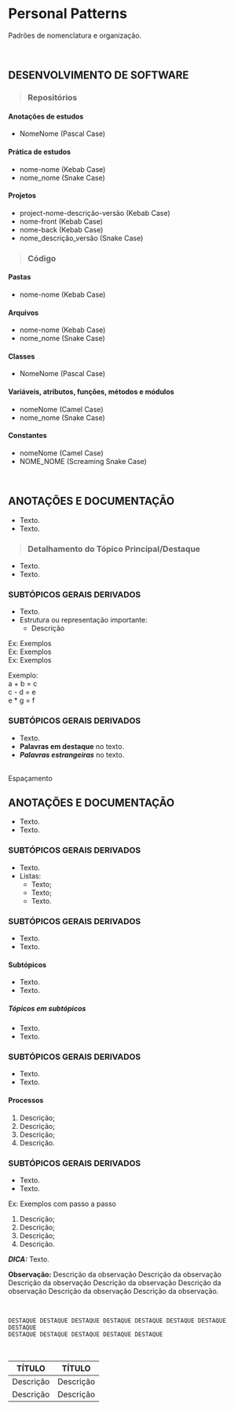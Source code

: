 # Personal Patterns
Padrões de nomenclatura e organização.

<br>

## DESENVOLVIMENTO DE SOFTWARE

> ### Repositórios

#### Anotações de estudos
* NomeNome (Pascal Case)

#### Prática de estudos
* nome-nome (Kebab Case)
* nome_nome (Snake Case)

#### Projetos
* project-nome-descrição-versão (Kebab Case)
* nome-front (Kebab Case)
* nome-back (Kebab Case)
* nome_descrição_versão (Snake Case)

> ### Código

#### Pastas
* nome-nome (Kebab Case)

#### Arquivos 
* nome-nome (Kebab Case)
* nome_nome (Snake Case)

#### Classes 
* NomeNome (Pascal Case)

#### Variáveis, atributos, funções, métodos e módulos
* nomeNome (Camel Case)
* nome_nome (Snake Case)

#### Constantes
* nomeNome (Camel Case)
* NOME_NOME (Screaming Snake Case)

<br>

## ANOTAÇÕES E DOCUMENTAÇÃO
* Texto.
* Texto.

> ### Detalhamento do Tópico Principal/Destaque
* Texto.
* Texto.

### SUBTÓPICOS GERAIS DERIVADOS
* Texto.
* Estrutura ou representação importante:
  - Descrição

Ex: Exemplos  
Ex: Exemplos  
Ex: Exemplos  

Exemplo:  
a + b = c  
c - d = e  
e * g = f  

### SUBTÓPICOS GERAIS DERIVADOS
* Texto.
* **Palavras em destaque** no texto.
* ***Palavras estrangeiras*** no texto.

<br> Espaçamento

## ANOTAÇÕES E DOCUMENTAÇÃO
* Texto.
* Texto.

### SUBTÓPICOS GERAIS DERIVADOS
* Texto.
* Listas:
  - Texto;
  - Texto;
  - Texto.

### SUBTÓPICOS GERAIS DERIVADOS
* Texto.
* Texto.

#### Subtópicos
* Texto.
* Texto.

##### Tópicos em subtópicos
* Texto.
* Texto.

### SUBTÓPICOS GERAIS DERIVADOS
* Texto.
* Texto.

#### Processos
1. Descrição;
2. Descrição;
3. Descrição;
4. Descrição.

### SUBTÓPICOS GERAIS DERIVADOS
* Texto.
* Texto.

Ex: Exemplos com passo a passo  
1. Descrição;
2. Descrição;
3. Descrição;
4. Descrição.

***DICA:*** Texto.

**Observação:** Descrição da observação Descrição da observação Descrição da observação Descrição da observação Descrição da observação Descrição da observação Descrição da observação.

<br>

~~~
DESTAQUE DESTAQUE DESTAQUE DESTAQUE DESTAQUE DESTAQUE DESTAQUE DESTAQUE
DESTAQUE DESTAQUE DESTAQUE DESTAQUE DESTAQUE 
~~~

<br>

| TÍTULO    | TÍTULO    |
| --------- | --------- |
| Descrição | Descrição |
| Descrição | Descrição |
